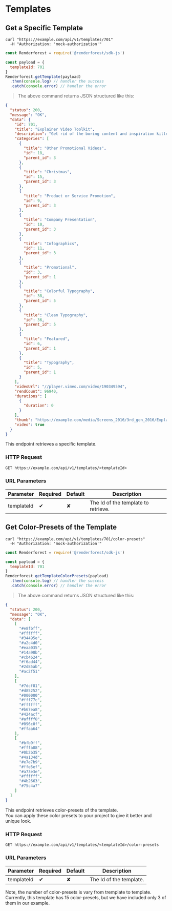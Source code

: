 # Templates


## Get a Specific Template

```shell
curl "https://example.com/api/v1/templates/701"
  -H "Authorization: 'mock-authorization'"
```

```javascript
const Renderforest = require('@renderforest/sdk-js')

const payload = {
  templateId: 701
}
Renderforest.getTemplate(payload)
  .then(console.log) // handler the success
  .catch(console.error) // handler the error
```

> The above command returns JSON structured like this:

```json
{
  "status": 200,
  "message": "OK",
  "data": {
    "id": 701,
    "title": "Explainer Video Toolkit",
    "description": "Get rid of the boring content and inspiration killers. Amaze your audience and create a fascinating video with the help of our super functional Explainer Video Toolkit. More than 400 interactive scenes, including characters, various items, kinetic typography, video and photo holders and more. It's the largest directory of astonishing animations from various fields, breathtaking music library and up to 30 minutes successful project initiative.",
    "categories": [
      {
        "title": "Other Promotional Videos",
        "id": 18,
        "parent_id": 3
      },
      {
        "title": "Christmas",
        "id": 15,
        "parent_id": 3
      },
      {
        "title": "Product or Service Promotion",
        "id": 9,
        "parent_id": 3
      },
      {
        "title": "Company Presentation",
        "id": 10,
        "parent_id": 3
      },
      {
        "title": "Infographics",
        "id": 11,
        "parent_id": 3
      },
      {
        "title": "Promotional",
        "id": 3,
        "parent_id": 1
      },
      {
        "title": "Colorful Typography",
        "id": 38,
        "parent_id": 5
      },
      {
        "title": "Clean Typography",
        "id": 36,
        "parent_id": 5
      },
      {
        "title": "Featured",
        "id": 6,
        "parent_id": 1
      },
      {
        "title": "Typography",
        "id": 5,
        "parent_id": 1
      }
    ],
    "videoUrl": "//player.vimeo.com/video/190349594",
    "rendCount": 96940,
    "durations": [
      {
        "duration": 0
      }
    ],
    "thumb": "https://example.com/media/Screens_2016/3rd_gen_2016/Explainer-Video-Toolkit-3gen/Screen/tumb400.jpg",
    "video": true
  } 
}
```

This endpoint retrieves a specific template.

### HTTP Request

`GET https://example.com/api/v1/templates/<templateId>`

### URL Parameters

Parameter  | Required | Default | Description
---------- | -------- | ------- | -----------
templateId |  ✔       | ✘       | The Id of the template to retrieve.


## Get Color-Presets of the Template

```shell
curl "https://example.com/api/v1/templates/701/color-presets"
  -H "Authorization: 'mock-authorization'"
```

```javascript
const Renderforest = require('@renderforest/sdk-js')

const payload = {
  templateId: 701
}
Renderforest.getTemplateColorPresets(payload)
  .then(console.log) // handler the success
  .catch(console.error) // handler the error
```

> The above command returns JSON structured like this:

```json
{
  "status": 200,
  "message": "OK",
  "data": [
    [
      "#e8fbff",
      "#ffffff",
      "#34495e",
      "#a2c4d0",
      "#eaa035",
      "#14a98b",
      "#cb4624",
      "#f6ad44",
      "#2d85ab",
      "#ac2f51"
    ],
    [
      "#7dcf81",
      "#d85252",
      "#000000",
      "#fff77c",
      "#ffffff",
      "#b67ea8",
      "#424acf",
      "#affff8",
      "#096c0f",
      "#ffaa64"
    ],
    [
      "#bfb9ff",
      "#fffa88",
      "#0b2b35",
      "#4a134d",
      "#e7e7b9",
      "#ffe5ef",
      "#a73e3e",
      "#ffffff",
      "#4b2663",
      "#75c4a7"
    ]
  ] 
}
```

This endpoint retrieves color-presets of the template.<br>
You can apply these color presets to your project to give it better and unique look.

### HTTP Request

`GET https://example.com/api/v1/templates/<templateId>/color-presets`

### URL Parameters

Parameter  | Required | Default | Description
---------- | -------- | ------- | -----------
templateId |  ✔       | ✘       | The Id of the template.

<aside class="notice">
 Note, the number of color-presets is vary from tremplate to template.<br>
 Currently, this template has 15 color-presets, but we have included only 3 of them in our example.
</aside>
